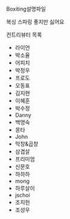 Boxiting설명파일

복싱 스파링 좋지만 싫어요

컨트리뷰터 목록
* 라이언
* 박소율
* 어피치
* 박정우
* 프로도
* 오동표
* 김지현
* 이혜훈
* 박수정
* Danny
* 백명숙
* 몽타
* John
* 막창&곱창
* 삼겹살
* 프리미엄
* 신문호
* 하하하
* mong
* 하루살이
* jschoi
* 조지헌
* 조성우
